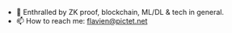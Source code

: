 
- 👀 Enthralled by ZK proof, blockchain, ML/DL & tech in general.
- 📫 How to reach me: flavien@pictet.net 


